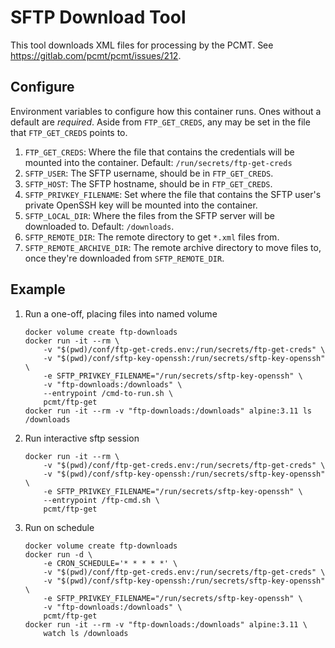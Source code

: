 # SFTP Download Tool

This tool downloads XML files for processing by the PCMT. See 
https://gitlab.com/pcmt/pcmt/issues/212.

## Configure

Environment variables to configure how this container runs.  Ones without
a default are *required*.  Aside from `FTP_GET_CREDS`, any may be set in the
file that `FTP_GET_CREDS` points to.

1. `FTP_GET_CREDS`: Where the file that contains the credentials will be
    mounted into the container. Default: `/run/secrets/ftp-get-creds`
1. `SFTP_USER`: The SFTP username, should be in `FTP_GET_CREDS`.
1. `SFTP_HOST`: The SFTP hostname, should be in `FTP_GET_CREDS`.
1. `SFTP_PRIVKEY_FILENAME`: Set where the file that contains the SFTP user's
    private OpenSSH key will be mounted into the container.
1. `SFTP_LOCAL_DIR`: Where the files from the SFTP server will be downloaded
    to.  Default: `/downloads`.
1. `SFTP_REMOTE_DIR`: The remote directory to get `*.xml` files from.
1. `SFTP_REMOTE_ARCHIVE_DIR`: The remote archive directory to move files
    to, once they're downloaded from `SFTP_REMOTE_DIR`.

## Example

1. Run a one-off, placing files into named volume

    ```shell
    docker volume create ftp-downloads
    docker run -it --rm \
        -v "$(pwd)/conf/ftp-get-creds.env:/run/secrets/ftp-get-creds" \
        -v "$(pwd)/conf/sftp-key-openssh:/run/secrets/sftp-key-openssh" \
        -e SFTP_PRIVKEY_FILENAME="/run/secrets/sftp-key-openssh" \
        -v "ftp-downloads:/downloads" \
        --entrypoint /cmd-to-run.sh \
        pcmt/ftp-get
    docker run -it --rm -v "ftp-downloads:/downloads" alpine:3.11 ls /downloads
    ```

1. Run interactive sftp session

    ```shell
    docker run -it --rm \
        -v "$(pwd)/conf/ftp-get-creds.env:/run/secrets/ftp-get-creds" \
        -v "$(pwd)/conf/sftp-key-openssh:/run/secrets/sftp-key-openssh" \
        -e SFTP_PRIVKEY_FILENAME="/run/secrets/sftp-key-openssh" \
        --entrypoint /ftp-cmd.sh \
        pcmt/ftp-get
    ```

1. Run on schedule

    ```shell
    docker volume create ftp-downloads
    docker run -d \
        -e CRON_SCHEDULE='* * * * *' \
        -v "$(pwd)/conf/ftp-get-creds.env:/run/secrets/ftp-get-creds" \
        -v "$(pwd)/conf/sftp-key-openssh:/run/secrets/sftp-key-openssh" \
        -e SFTP_PRIVKEY_FILENAME="/run/secrets/sftp-key-openssh" \
        -v "ftp-downloads:/downloads" \
        pcmt/ftp-get
    docker run -it --rm -v "ftp-downloads:/downloads" alpine:3.11 \
        watch ls /downloads
    ```


